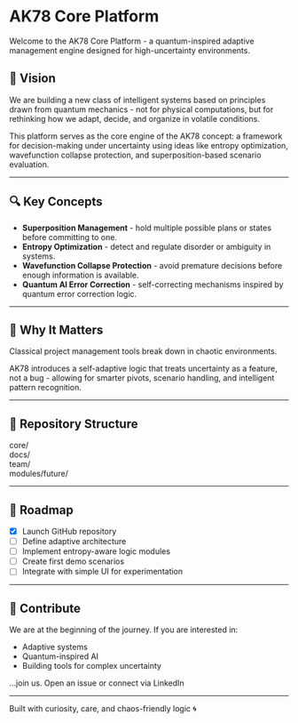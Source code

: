 # AK78 Core Platform

Welcome to the AK78 Core Platform - a quantum-inspired adaptive management engine designed for high-uncertainty environments.

## 🚀 Vision

We are building a new class of intelligent systems based on principles drawn from quantum mechanics - not for physical computations, but for rethinking how we adapt, decide, and organize in volatile conditions.

This platform serves as the core engine of the AK78 concept: a framework for decision-making under uncertainty using ideas like entropy optimization, wavefunction collapse protection, and superposition-based scenario evaluation.

---

## 🔍 Key Concepts

- **Superposition Management** - hold multiple possible plans or states before committing to one.
- **Entropy Optimization** - detect and regulate disorder or ambiguity in systems.
- **Wavefunction Collapse Protection** - avoid premature decisions before enough information is available.
- **Quantum AI Error Correction** - self-correcting mechanisms inspired by quantum error correction logic.

---

## 🧠 Why It Matters

Classical project management tools break down in chaotic environments.

AK78 introduces a self-adaptive logic that treats uncertainty as a feature, not a bug - allowing for smarter pivots, scenario handling, and intelligent pattern recognition.

---

## 📂 Repository Structure

core/               
docs/                
team/               
modules/future/      


---

## 📅 Roadmap

- [x] Launch GitHub repository
- [ ] Define adaptive architecture
- [ ] Implement entropy-aware logic modules
- [ ] Create first demo scenarios
- [ ] Integrate with simple UI for experimentation

---

## 🤝 Contribute

We are at the beginning of the journey. If you are interested in:
- Adaptive systems
- Quantum-inspired AI
- Building tools for complex uncertainty

...join us. Open an issue or connect via LinkedIn

---

Built with curiosity, care, and chaos-friendly logic 🌀
